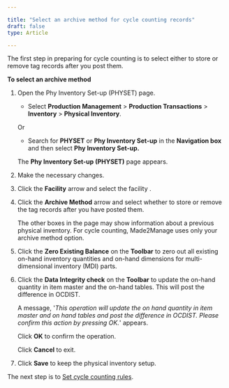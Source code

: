 ```yaml
---

title: "Select an archive method for cycle counting records"
draft: false
type: Article

---
```


The first step in preparing for cycle counting is to select either to store or remove tag records after you post them.

**To select an archive method**

1. Open the Phy Inventory Set-up (PHYSET) page.

    - Select **Production Management** > **Production Transactions** > **Inventory** > **Physical Inventory**.

    Or

    - Search for **PHYSET** or **Phy Inventory Set-up** in the **Navigation box** and then select **Phy Inventory Set-up.**

   The **Phy Inventory Set-up (PHYSET)** page appears.

2. Make the necessary changes.

3. Click the **Facility** arrow and select the facility .

4. Click the **Archive Method** arrow and select whether to store or remove the tag records after you have posted them.

    The other boxes in the page may show information about a previous physical inventory. For cycle counting, Made2Manage uses only your archive method option.

5. Click the **Zero Existing Balance** on the **Toolbar** to zero out all existing on-hand inventory quantities and on-hand dimensions for multi-dimensional inventory (MDI) parts.

6. Click the **Data Integrity check** on the **Toolbar** to update the on-hand quantity in item master and the on-hand tables. This will post the difference in OCDIST.

    A message, '*This operation will update the on hand quantity in item master and on hand tables and post the difference in OCDIST. Please confirm this action by pressing OK.*' appears.

    Click **OK** to confirm the operation.

    Click **Cancel** to exit.

7. Click **Save** to keep the physical inventory setup.

The next step is to [Set cycle counting rules](set-cycle-counting-rules.md).


​